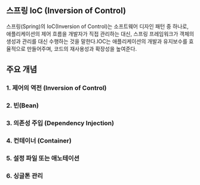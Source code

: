 ## 스프링 IoC (Inversion of Control)

스프링(Spring)의 IoC(Inversion of Control)는 소프트웨어 디자인 패턴 중 하나로, 애플리케이션의 제어 흐름을 개발자가 직접 관리하는 대신, 스프링 프레임워크가 객체의 생성과 관리를 대신 수행하는 것을 말한다.IOC는 애플리케이션의 개발과 유지보수를 효율적으로 만들어주며, 코드의 재사용성과 확장성을 높여준다.

## 주요 개념

### 1. 제어의 역전 (Inversion of Control)

### 2. 빈(Bean)

### 3. 의존성 주입 (Dependency Injection)

### 4. 컨테이너 (Container)

### 5. 설정 파일 또는 애노테이션

### 6. 싱글톤 관리

